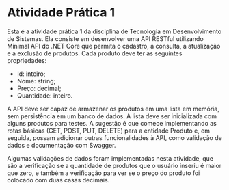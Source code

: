<h1>Atividade Prática 1</h1>
<p>Esta é a atividade prática 1 da disciplina de Tecnologia em Desenvolvimento de Sistemas. Ela consiste em desenvolver uma API RESTful utilizando Minimal API do .NET Core que permita o cadastro, a consulta, a atualização e a exclusão de produtos. Cada produto deve ter as seguintes propriedades:</p>
<ul>
  <li>Id: inteiro;</li>
  <li>Nome: string;</li>
  <li>Preço: decimal;</li>
  <li>Quantidade: inteiro.</li>
</ul>
<p>A API deve ser capaz de armazenar os produtos em uma lista em memória, sem persistência em um banco de dados. A lista deve ser inicializada com alguns produtos para testes. A sugestão é que comece implementando as rotas básicas (GET, POST, PUT, DELETE) para a entidade Produto e, em seguida, possam adicionar outras funcionalidades à API, como validação de dados e documentação com Swagger.</p>
<p>Algumas validações de dados foram implementadas nesta atividade, que são a verificação se a quantidade de produtos que o usuário inseriu é maior que zero, e também a verificação para ver se o preço do produto foi colocado com duas casas decimais.</p>
